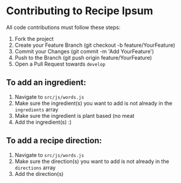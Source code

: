 
# Contributing to Recipe Ipsum

All code contributions must follow these steps:

1. Fork the project
2. Create your Feature Branch (git checkout -b feature/YourFeature)
3. Commit your Changes (git commit -m 'Add YourFeature')
4. Push to the Branch (git push origin feature/YourFeature)
5. Open a Pull Request towards `develop`

## To add an ingredient:
1. Navigate to `src/js/words.js`
2. Make sure the ingredient(s) you want to add is not already in the `ingredients` array
3. Make sure the ingredient is plant based (no meat
4. Add the ingredient(s) :)

## To add a recipe direction:
1. Navigate to `src/js/words.js`
2. Make sure the direction(s) you want to add is not already in the `directions` array
3. Add the direction(s)
